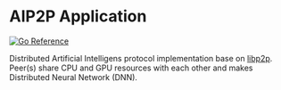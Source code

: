# AIP2P Application

[![Go Reference](https://pkg.go.dev/badge/webimizer.dev/aip2p.svg)](https://pkg.go.dev/webimizer.dev/aip2p)

Distributed Artificial Intelligens protocol implementation base on [libp2p](https://libp2p.io). Peer(s) share CPU and GPU resources with each other and makes Distributed Neural Network (DNN).